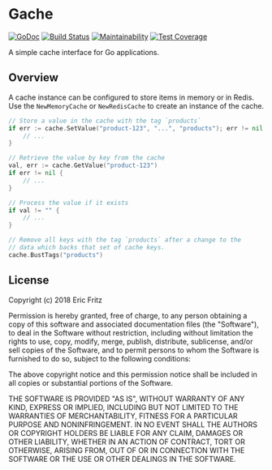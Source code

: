 # Gache

[![GoDoc](https://godoc.org/github.com/efritz/gache?status.svg)](https://godoc.org/github.com/efritz/gache)
[![Build Status](https://secure.travis-ci.org/efritz/gache.png)](http://travis-ci.org/efritz/gache)
[![Maintainability](https://api.codeclimate.com/v1/badges/1b4448cb4f5672631beb/maintainability)](https://codeclimate.com/github/efritz/gache/maintainability)
[![Test Coverage](https://api.codeclimate.com/v1/badges/1b4448cb4f5672631beb/test_coverage)](https://codeclimate.com/github/efritz/gache/test_coverage)

A simple cache interface for Go applications.

## Overview

A cache instance can be configured to store items in memory or in Redis.
Use the `NewMemoryCache` or `NewRedisCache` to create an instance of the
cache.

```go
// Store a value in the cache with the tag `products`
if err := cache.SetValue("product-123", "...", "products"); err != nil {
    // ...
}

// Retrieve the value by key from the cache
val, err := cache.GetValue("product-123")
if err != nil {
    // ...
}

// Process the value if it exists
if val != "" {
    // ...
}

// Remove all keys with the tag `products` after a change to the
// data which backs that set of cache keys.
cache.BustTags("products")

```

## License

Copyright (c) 2018 Eric Fritz

Permission is hereby granted, free of charge, to any person obtaining a copy
of this software and associated documentation files (the "Software"), to deal
in the Software without restriction, including without limitation the rights
to use, copy, modify, merge, publish, distribute, sublicense, and/or sell
copies of the Software, and to permit persons to whom the Software is
furnished to do so, subject to the following conditions:

The above copyright notice and this permission notice shall be included in
all copies or substantial portions of the Software.

THE SOFTWARE IS PROVIDED "AS IS", WITHOUT WARRANTY OF ANY KIND, EXPRESS OR
IMPLIED, INCLUDING BUT NOT LIMITED TO THE WARRANTIES OF MERCHANTABILITY,
FITNESS FOR A PARTICULAR PURPOSE AND NONINFRINGEMENT. IN NO EVENT SHALL THE
AUTHORS OR COPYRIGHT HOLDERS BE LIABLE FOR ANY CLAIM, DAMAGES OR OTHER
LIABILITY, WHETHER IN AN ACTION OF CONTRACT, TORT OR OTHERWISE, ARISING FROM,
OUT OF OR IN CONNECTION WITH THE SOFTWARE OR THE USE OR OTHER DEALINGS IN
THE SOFTWARE.
